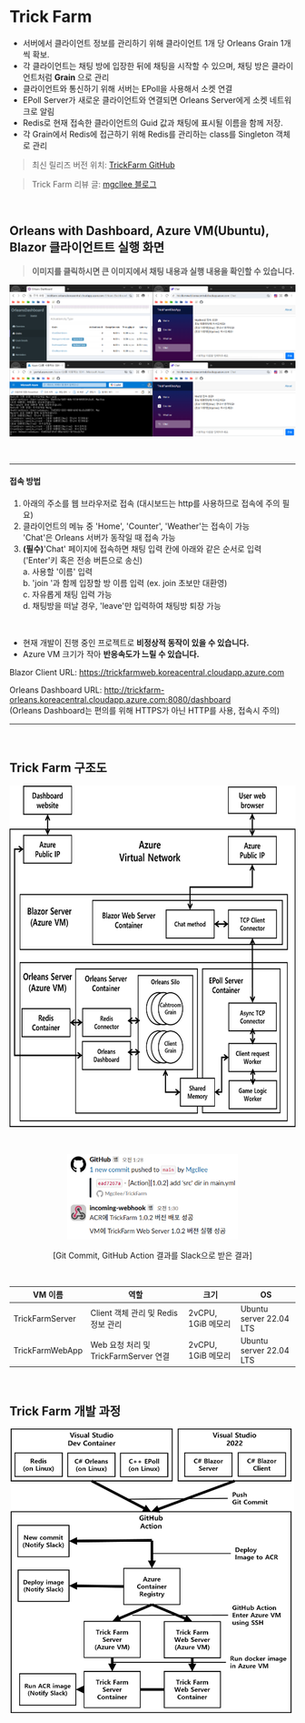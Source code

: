 # Trick Farm

* 서버에서 클라이언트 정보를 관리하기 위해 클라이언트 1개 당 Orleans Grain 1개씩 확보.  
* 각 클라이언트는 채팅 방에 입장한 뒤에 채팅을 시작할 수 있으며, 채팅 방은 클라이언트처럼 **Grain** 으로 관리  
* 클라이언트와 통신하기 위해 서버는 EPoll을 사용해서 소켓 연결  
* EPoll Server가 새로운 클라이언트와 연결되면 Orleans Server에게 소켓 네트워크로 알림
* Redis로 현재 접속한 클라이언트의 Guid 값과 채팅에 표시될 이름을 함께 저장.
* 각 Grain에서 Redis에 접근하기 위해 Redis를 관리하는 class를 Singleton 객체로 관리

> 최신 릴리즈 버전 위치: [TrickFarm GitHub](https://github.com/Mgcllee/TrickFarm/tree/570f15198015d8f055f49818490b9c0d26398ffa/TrickFarmServer)

> Trick Farm 리뷰 글: [mgcllee 블로그](https://mgcllee.github.io/categories/trick-farm/)

<br/>

## Orleans with Dashboard, Azure VM(Ubuntu), Blazor 클라이언트트 실행 화면

> **이미지를 클릭하시면 큰 이미지에서 채팅 내용과 실행 내용을 확인할 수 있습니다.**

![실행화면](/Document/Image/TrickFarmServer_runtime_0414.png)  

<br/>

---

#### 접속 방법

1. 아래의 주소를 웹 브라우저로 접속 (대시보드는 http를 사용하므로 접속에 주의 필요)
2. 클라이언트의 메뉴 중 'Home', 'Counter', 'Weather'는 접속이 가능  
   'Chat'은 Orleans 서버가 동작일 때 접속 가능  
3. **(필수)**'Chat' 페이지에 접속하면 채팅 입력 칸에 아래와 같은 순서로 입력('Enter'키 혹은 전송 버튼으로 송신)  
   a. 사용할 '이름' 입력  
   b. 'join '과 함께 입장할 방 이름 입력 (ex. join 초보만 대환영)  
   c. 자유롭게 채팅 입력 가능  
   d. 채팅방을 떠날 경우, 'leave'만 입력하여 채팅방 퇴장 가능  

<br/>

* 현재 개발이 진행 중인 프로젝트로 **비정상적 동작이 있을 수 있습니다.**
* Azure VM 크기가 작아 **반응속도가 느릴 수 있습니다.**

Blazor Client URL: https://trickfarmweb.koreacentral.cloudapp.azure.com  
  
Orleans Dashboard URL: http://trickfarm-orleans.koreacentral.cloudapp.azure.com:8080/dashboard  
(Orleans Dashboard는 편의를 위해 HTTPS가 아닌 HTTP를 사용, 접속시 주의)  

---

<br/>

## Trick Farm 구조도

<p align="center"><img src="/Document/Image/TrickFarm_구현도_03.png" width="600" height="600"></p>

<br/>

<p align="center"><img src="/Document/Image/NotifySlack.png" width="300" height="150"></p>

<p align="center">[Git Commit, GitHub Action 결과를 Slack으로 받은 결과]</p>

<br/>

|VM 이름|역할|크기|OS|
|---|---|---|---|
|TrickFarmServer|Client 객체 관리 및 Redis 정보 관리| 2vCPU, 1GiB 메모리|Ubuntu server 22.04 LTS|
|TrickFarmWebApp|Web 요청 처리 및 TrickFarmServer 연결| 2vCPU, 1GiB 메모리|Ubuntu server 22.04 LTS|

<br/>

## Trick Farm 개발 과정

<p align="center"><img src="/Document/Image/TrickFarm_개발순서도_03.png" width="500" height="500"></p>
